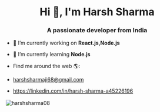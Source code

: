 <h1 align="center">Hi 👋, I'm Harsh Sharma</h1>
<h3 align="center">A passionate developer from India</h3>

- 🔭 I’m currently working on **React.js,Node.js**

- 🌱 I’m currently learning **Node.js**

- Find me around the web 🌎: 
 - harshsharmaji68@gmail.com 
 - https://linkedin.com/in/harsh-sharma-a45226196


<p>&nbsp;<img align="center" src="https://github-readme-stats.vercel.app/api?username=harshsharma08&show_icons=true&locale=en" alt="harshsharma08" /></p>
